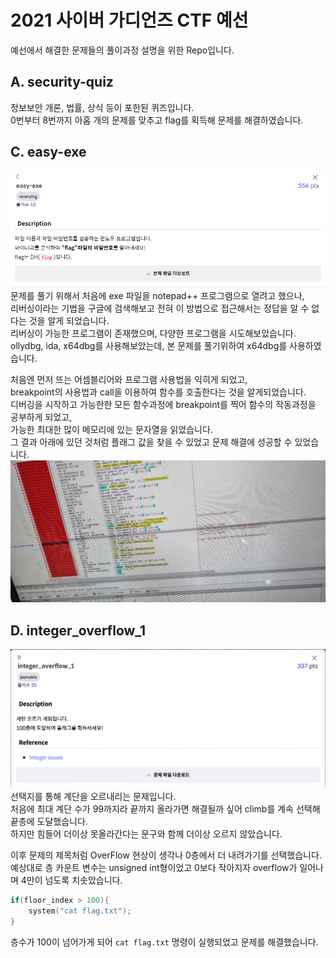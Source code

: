 # 2021 사이버 가디언즈 CTF 예선
예선에서 해결한 문제들의 풀이과정 설명을 위한 Repo입니다.



## A. security-quiz
정보보안 개론, 법률, 상식 등이 포한된 퀴즈입니다.\
0번부터 8번까지 아홉 개의 문제를 맞추고 flag를 획득해 문제를 해결하였습니다.



## C. easy-exe
![C1](./images/C1.png)
문제를 풀기 위해서 처음에 exe 파일을 notepad++ 프로그램으로 열려고 했으나,\
리버싱이라는 기법을 구글에 검색해보고 전혀 이 방법으로 접근해서는 정답을 알 수 없다는 것을 알게 되었습니다.\
리버싱이 가능한 프로그램이 존재했으며, 다양한 프로그램을 시도해보았습니다.\
ollydbg, ida, x64dbg를 사용해보았는데, 본 문제를 풀기위하여 x64dbg를 사용하였습니다.

처음엔 먼저 뜨는 어셈블리어와 프로그램 사용법을 익히게 되었고,\
breakpoint의 사용법과 call을 이용하여 함수를 호출한다는 것을 알게되었습니다.\
디버깅을 시작하고 가능한한 모든 함수과정에 breakpoint를 찍어 함수의 작동과정을 공부하게 되었고,\
가능한 최대한 많이 메모리에 있는 문자열을 읽었습니다.\
그 결과 아래에 있던 것처럼 플래그 값을 찾을 수 있었고 문제 해결에 성공할 수 있었습니다.\
![C2](./images/C2.png)



## D. integer_overflow_1
![D1](./images/D1.png)
선택지를 통해 계단을 오르내리는 문제입니다.\
처음에 최대 계단 수가 99까지라 끝까지 올라가면 해결될까 싶어 climb를 계속 선택해 끝층에 도달했습니다.\
하지만 힘들어 더이상 못올라간다는 문구와 함께 더이상 오르지 않았습니다.

이후 문제의 제목처럼 OverFlow 현상이 생각나 0층에서 더 내려가기를 선택했습니다.\
예상대로 층 카운트 변수는 unsigned int형이었고 0보다 작아지자 overflow가 일어나며 4만이 넘도록 치솟았습니다.

```c
if(floor_index > 100){
    system("cat flag.txt");
}
```
층수가 100이 넘어가게 되어 `cat flag.txt` 명령이 실행되었고 문제를 해결했습니다.